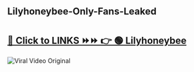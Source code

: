 
 ## Lilyhoneybee-Only-Fans-Leaked

# <h2><a href="https://clipsfans.com/Lilyhoneybee&ref=git">🔗 Click to LINKS ⏩⏩ 👉 🟢 Lilyhoneybee </a></h2>

<a href="https://clipsfans.com/Lilyhoneybee&ref=git" rel="nofollow" data-target="animated-image.originalLink"><img src="https://i.ibb.co.com/xMMVF88/686577567.gif" alt="Viral Video Original" style="max-width: 100%; display: inline-block;" data-target="animated-image.originalImage"></a>
